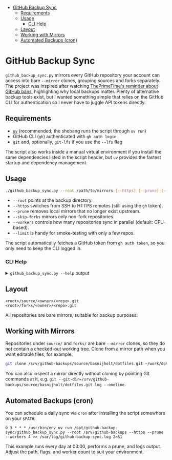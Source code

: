 <!-- START doctoc generated TOC please keep comment here to allow auto update -->
<!-- DON'T EDIT THIS SECTION, INSTEAD RE-RUN doctoc TO UPDATE -->

- [GitHub Backup Sync](#github-backup-sync)
  - [Requirements](#requirements)
  - [Usage](#usage)
    - [CLI Help](#cli-help)
  - [Layout](#layout)
  - [Working with Mirrors](#working-with-mirrors)
  - [Automated Backups (cron)](#automated-backups-cron)

<!-- END doctoc generated TOC please keep comment here to allow auto update -->

# GitHub Backup Sync

`github_backup_sync.py` mirrors every GitHub repository your account can access into bare `--mirror` clones, grouping sources and forks separately. The project was inspired after watching [ThePrimeTime's reminder about GitHub bans](https://www.youtube.com/watch?v=7gCCXCSs734), highlighting why local backups matter. Plenty of alternative backup tools exist, but I wanted something simple that relies on the GitHub CLI for authentication so I never have to juggle API tokens directly.

## Requirements

- [`uv`](https://docs.astral.sh/uv/latest/) (recommended; the shebang runs the script through `uv run`)
- GitHub CLI (`gh`) authenticated with `gh auth login`
- `git` and, optionally, `git-lfs` if you use the `--lfs` flag

The script also works inside a manual virtual environment if you install the same dependencies listed in the script header, but `uv` provides the fastest startup and dependency management.

## Usage

```bash
./github_backup_sync.py --root /path/to/mirrors [--https] [--prune] [--skip-forks] [--workers 4]
```

- `--root` points at the backup directory.
- `--https` switches from SSH to HTTPS remotes (still using the `gh` token).
- `--prune` removes local mirrors that no longer exist upstream.
- `--skip-forks` mirrors only non-fork repositories.
- `--workers` controls how many repositories sync in parallel (default: CPU-based).
- `--limit` is handy for smoke-testing with only a few repos.

The script automatically fetches a GitHub token from `gh auth token`, so you only need to keep the CLI logged in.

### CLI Help

<details>
<summary><code>github_backup_sync.py --help</code> output</summary>

<!-- CODE:BASH:START -->
<!-- echo '```text' -->
<!-- export NO_COLOR=1 -->
<!-- export TERM=dumb -->
<!-- export TERMINAL_WIDTH=90 -->
<!-- ./github_backup_sync.py --help -->
<!-- echo '```' -->
<!-- CODE:END -->
<!-- OUTPUT:START -->
<!-- ⚠️ This content is auto-generated by `markdown-code-runner`. -->
```text

 Usage: github_backup_sync.py [OPTIONS]

╭─ Options ──────────────────────────────────────────────────────────────────────────────╮
│ --root              -r                        PATH                Directory that will  │
│                                                                   hold the mirror      │
│ --https                                                           Use HTTPS remotes    │
│                                                                   (token optional for  │
│                                                                   public repos)        │
│ --include-archived      --exclude-archived                        Include archived     │
│                                                                   repositories         │
│                                                                   [default:            │
│                                                                   include-archived]    │
│ --prune                                                           Remove local mirrors │
│                                                                   that no longer exist │
│                                                                   upstream             │
│ --lfs                                                             Fetch Git LFS        │
│                                                                   objects after        │
│                                                                   mirroring            │
│ --sleep                                       FLOAT RANGE         Delay between        │
│                                               [x>=0.0]            repositories in      │
│                                                                   seconds              │
│                                                                   [default: 0.0]       │
│ --limit                                       INTEGER RANGE       Process at most this │
│                                               [x>=1]              many repositories    │
│ --skip-forks                                                      Ignore forked        │
│                                                                   repositories while   │
│                                                                   mirroring            │
│ --workers           -w                        INTEGER RANGE       Max concurrent       │
│                                               [x>=1]              mirror operations    │
│                                                                   (default: based on   │
│                                                                   CPU count)           │
│ --help              -h                                            Show this message    │
│                                                                   and exit.            │
╰────────────────────────────────────────────────────────────────────────────────────────╯

```

<!-- OUTPUT:END -->

</details>

## Layout

```
<root>/source/<owner>/<repo>.git
<root>/forks/<owner>/<repo>.git
```

All repositories are bare mirrors, suitable for backup purposes.

## Working with Mirrors

Repositories under `source/` and `forks/` are bare `--mirror` clones, so they do not contain a checked-out working tree. Clone from a mirror path when you want editable files, for example:

```bash
git clone /srv/github-backups/source/basnijholt/dotfiles.git ~/work/dotfiles
```

You can also inspect a mirror directly without cloning by pointing Git commands at it, e.g. `git --git-dir=/srv/github-backups/source/basnijholt/dotfiles.git log --oneline`.

## Automated Backups (cron)

You can schedule a daily sync via `cron` after installing the script somewhere on your `$PATH`:

```cron
0 3 * * * /usr/bin/env uv run /opt/github-backup-sync/github_backup_sync.py --root /srv/github-backups --https --prune --workers 4 >> /var/log/github-backup-sync.log 2>&1
```

This example runs every day at 03:00, performs a prune, and logs output. Adjust the path, flags, and worker count to suit your environment.
